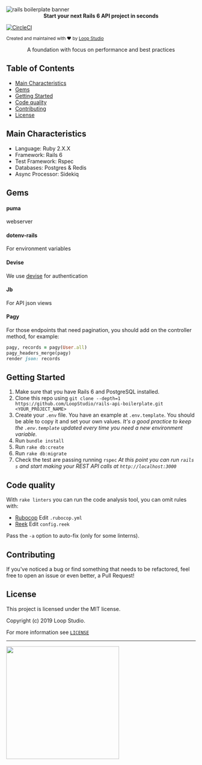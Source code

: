<img src="https://user-images.githubusercontent.com/31075855/70083079-85d3c400-15ea-11ea-9199-e43730a5a9e7.jpg" alt="rails boilerplate banner" align="center" />

<div align="center"><strong>Start your next Rails 6 API project in seconds</strong></div>

[![CircleCI](https://circleci.com/gh/LoopStudio/rails-api-boilerplate/tree/master.svg?style=svg&circle-token=de33ad2b6d5c55959e90ad4fd4edd4120da1070b)](https://circleci.com/gh/LoopStudio/rails-api-boilerplate/tree/master)

 <sub> Created and maintained with ❤️ by <a href="[https://loopstudio.dev/](https://loopstudio.dev/)">Loop Studio</a> </sub>

<div align="center">A foundation with focus on performance and best practices</div>

## Table of Contents

- [Main Characteristics](#main-characteristics)
- [Gems](#gems)
- [Getting Started](#getting-started)
- [Code quality](#code-quality)
- [Contributing](#contributing)
- [License](#license)

## Main Characteristics

- Language: Ruby 2.X.X
- Framework: Rails 6
- Test Framework: Rspec
- Databases: Postgres & Redis
- Async Processor: Sidekiq

## Gems

#### puma
 webserver

#### dotenv-rails
For environment variables

#### Devise
We use [devise](https://github.com/plataformatec/devise) for authentication

#### Jb
For API json views

#### Pagy
For those endpoints that need pagination, you should add on the controller method, for example:
```ruby
pagy, records = pagy(User.all)
pagy_headers_merge(pagy)
render json: records
```

## Getting Started

1.  Make sure that you have Rails 6 and PostgreSQL installed.
2.  Clone this repo using `git clone --depth=1 https://github.com/LoopStudio/rails-api-boilerplate.git <YOUR_PROJECT_NAME>`
3. Create your `.env` file. You have an example at `.env.template`. You should be able to copy it and set your own values.
    _It's a good practice to keep the `.env.template` updated every time you need a new environment variable._
4.  Run `bundle install`
5.  Run `rake db:create`
6.  Run `rake db:migrate`
7. Check the test are passing running `rspec`
    _At this point you can run `rails s`  and start making your REST API calls at `http://localhost:3000`_

## Code quality

With `rake linters` you can run the code analysis tool, you can omit rules with:

- [Rubocop](https://github.com/bbatsov/rubocop/blob/master/config/default.yml) Edit `.rubocop.yml`
- [Reek](https://github.com/troessner/reek#configuration-file) Edit `config.reek`

Pass the `-a` option to auto-fix (only for some linterns).

## Contributing

If you've noticed a bug or find something that needs to be refactored, feel free to open an issue or even better, a Pull Request!

## License

This project is licensed under the MIT license.

Copyright (c) 2019 Loop Studio.

For more information see [`LICENSE`](LICENSE)

---------

[<img src='https://loopstudio.dev/wp-content/uploads/2019/05/logoblack.png' width='300'/>](https://loopstudio.dev)
